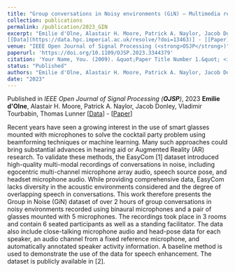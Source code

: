 ```yaml
---
title: "Group conversations in Noisy environments (GiN) – Multimedia recordings for location-aware speech enhancement"
collection: publications
permalink: /publication/2023_GIN
excerpt: "Emilie d'Olne, Alastair H. Moore, Patrick A. Naylor, Jacob Donley, Vladimir Tourbabin, Thomas Lunner
[[Data](https://data.hpc.imperial.ac.uk/resolve/?doi=13463)] - [[Paper](https://doi.org/10.1109/OJSP.2023.3344379)]"
venue: "IEEE Open Journal of Signal Processing (<strong>OSJP</strong>)"
paperurl: 'https://doi.org/10.1109/OJSP.2023.3344379'
citation: 'Your Name, You. (2009). &quot;Paper Title Number 1.&quot; <i>Journal 1</i>. 1(1).'
status: "Published"
authors: "Emilie d'Olne, Alastair H. Moore, Patrick A. Naylor, Jacob Donley, Vladimir Tourbabin, Thomas Lunner"
date: "2023"
---
```


Published in *IEEE Open Journal of Signal Processing (__OJSP__)*, 2023
__Emilie d'Olne__, Alastair H. Moore, Patrick A. Naylor, Jacob Donley, Vladimir Tourbabin, Thomas Lunner
[[Data](https://data.hpc.imperial.ac.uk/resolve/?doi=13463)] - [[Paper](https://doi.org/10.1109/OJSP.2023.3344379)]

Recent years have seen a growing interest in the use of smart glasses mounted with microphones to solve the cocktail party problem using beamforming techniques or machine learning. Many such approaches could bring substantial advances in hearing aid or Augmented Reality (AR) research. To validate these methods, the EasyCom [1] dataset introduced high-quality multi-modal recordings of conversations in noise, including egocentric multi-channel microphone array audio, speech source pose, and headset microphone audio. While providing comprehensive data, EasyCom lacks diversity in the acoustic environments considered and the degree of overlapping speech in conversations. This work therefore presents the Group in Noise (GiN) dataset of over 2 hours of group conversations in noisy environments recorded using binaural microphones and a pair of glasses mounted with 5 microphones. The recordings took place in 3 rooms and contain 6 seated participants as well as a standing facilitator. The data also include close-talking microphone audio and head-pose data for each speaker, an audio channel from a fixed reference microphone, and automatically annotated speaker activity information. A baseline method is used to demonstrate the use of the data for speech enhancement. The dataset is publicly available in [2].